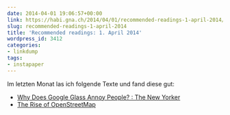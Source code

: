 ```yaml
---
date: 2014-04-01 19:06:57+00:00
link: https://habi.gna.ch/2014/04/01/recommended-readings-1-april-2014/
slug: recommended-readings-1-april-2014
title: 'Recommended readings: 1. April 2014'
wordpress_id: 3412
categories:
- linkdump
tags:
- instapaper
---
```


Im letzten Monat las ich folgende Texte und fand diese gut:



  * [Why Does Google Glass Annoy People? : The New Yorker](http://www.newyorker.com/online/blogs/currency/2014/03/whats-the-problem-with-google-glass.html)
  * [The Rise of OpenStreetMap](http://thenextweb.com/insider/2014/02/28/openstreetmap/)
